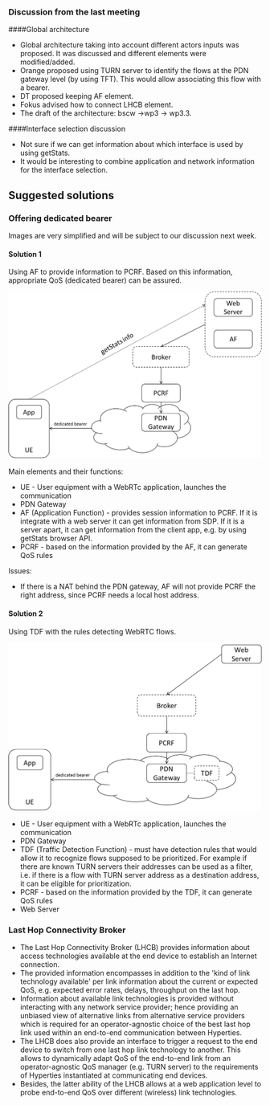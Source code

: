 ### Discussion from the last meeting
####Global architecture
* Global architecture taking into account different actors inputs was proposed. It was discussed and different elements were
modified/added.
*   Orange proposed using TURN server to identify the flows at the PDN gateway level (by using TFT). This would allow associating this flow with a bearer.
*   DT proposed keeping AF element.
*   Fokus advised how to connect LHCB element.
* The draft of the architecture: bscw ->wp3 -> wp3.3.
 
####Interface selection discussion
* Not sure if we can get information about which interface is used by using getStats.
* It would be interesting to combine application and network information for the interface selection.
 

## Suggested solutions
### Offering dedicated bearer
Images are very simplified and will be subject to our discussion next week.
#### Solution 1
Using AF to provide information to PCRF. Based on this information, appropriate QoS (dedicated bearer) can be assured.

![alt tag](https://github.com/reTHINK-project/core-framework/blob/master/docs/meetings/WP3.3/arch1.png)

Main elements and their functions:
* UE - User equipment with a WebRTc application, launches the communication
* PDN Gateway
* AF (Application Function) - provides session information to PCRF. If it is integrate with a web server it can get information from SDP. If it is a server apart, it can get information from the client app, e.g. by using getStats browser API.
* PCRF - based on the information provided by the AF, it can generate QoS rules

Issues:
* If there is a NAT behind the PDN gateway, AF will not provide PCRF the right address,  since PCRF needs a local host address.

#### Solution 2 
Using TDF with the rules detecting WebRTC flows.

![alt tag](https://github.com/reTHINK-project/core-framework/blob/master/docs/meetings/WP3.3/arch2.png)

* UE - User equipment with a WebRTc application, launches the communication
* PDN Gateway
* TDF (Traffic Detection Function) - must have detection rules that would allow it to recognize flows supposed to be prioritized. For example if there are known TURN servers their addresses can be used as a filter, i.e. if there is a flow with TURN server address as a destination address, it can be eligible for prioritization.
* PCRF - based on the information provided by the TDF, it can generate QoS rules
* Web Server


### Last Hop Connectivity Broker
* The Last Hop Connectivity Broker (LHCB) provides information about access technologies available at the end device to establish an Internet connection. 
* The provided information encompasses in addition to the 'kind of link technology available' per link information about the current or expected QoS, e.g. expected error rates, delays, throughput on the last hop. 
* Information about available link technologies is provided without interacting with any network service provider; hence providing an unbiased view of alternative links from alternative service providers which is required for an operator-agnostic choice of the best last hop link used within an end-to-end communication between Hyperties. 
* The LHCB does also provide an interface to trigger a request to the end device to switch from one last hop link technology to another. This allows to dynamically adapt QoS of the end-to-end link from an operator-agnostic QoS manager (e.g. TURN server) to the requirements of Hyperties instantiated at communicating end devices. 
* Besides, the latter ability of the LHCB allows at a web application level to probe end-to-end QoS over different (wireless) link technologies.


